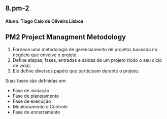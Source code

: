 ## 8.pm-2

#### Aluno: Tiago Caio de Oliveira Lisboa
## PM2 Project Managment Metodology
1. Fornece uma metodologia de gerenciamento de projetos baseada no negócio que envolve o projeto.
2. Define etapas, fases, entradas e saidas de um projeto (todo o seu ciclo de vida).
3. Ele define diversos papéis que participam durante o projeto.

Suas fases são definidas em:
* Fase de iniciação
* Fase de planejamento
* Fase de execução
* Monitoramento e Controle
* Fase de encerramento
